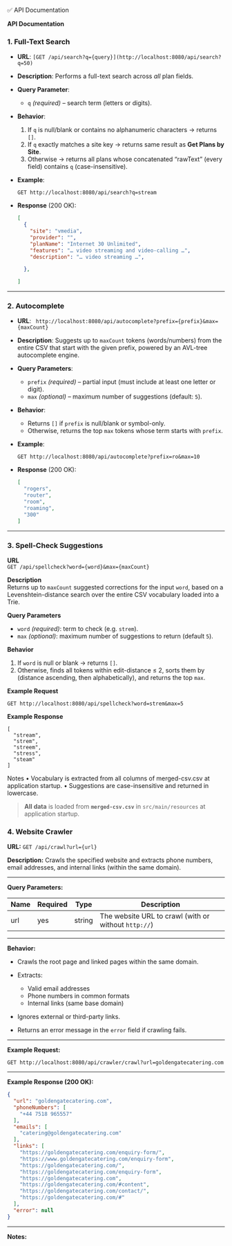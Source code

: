 ✅ API Documentation

**API Documentation**


### 1. Full-Text Search

* **URL**: `[GET /api/search?q={query}](http://localhost:8080/api/search?q=50)`
* **Description**:
  Performs a full-text search across *all* plan fields.
* **Query Parameter**:

  * `q` *(required)* – search term (letters or digits).
* **Behavior**:

  1. If `q` is null/blank or contains no alphanumeric characters → returns `[]`.
  2. If `q` exactly matches a site key → returns same result as **Get Plans by Site**.
  3. Otherwise → returns all plans whose concatenated “rawText” (every field) contains `q` (case-insensitive).
* **Example**:

  ```
  GET http://localhost:8080/api/search?q=stream
  ```
* **Response** (200 OK):

  ```json
  [
    {
      "site": "vmedia",
      "provider": "",
      "planName": "Internet 30 Unlimited",
      "features": "… video streaming and video-calling …",
      "description": "… video streaming …",
  
    },
  
  ]
  ```

---

### 2. Autocomplete

* **URL**: ` http://localhost:8080/api/autocomplete?prefix={prefix}&max={maxCount}`
* **Description**:
  Suggests up to `maxCount` tokens (words/numbers) from the entire CSV that start with the given prefix, powered by an AVL-tree autocomplete engine.
* **Query Parameters**:

  * `prefix` *(required)* – partial input (must include at least one letter or digit).
  * `max` *(optional)* – maximum number of suggestions (default: `5`).
* **Behavior**:

  * Returns `[]` if `prefix` is null/blank or symbol-only.
  * Otherwise, returns the top `max` tokens whose term starts with `prefix`.
* **Example**:

  ```
  GET http://localhost:8080/api/autocomplete?prefix=ro&max=10
  ```
* **Response** (200 OK):

  ```json
  [
    "rogers",
    "router",
    "room",
    "roaming",
    "300"
  ]
  ```

---

### 3. Spell-Check Suggestions

**URL**  
`GET /api/spellcheck?word={word}&max={maxCount}`

**Description**  
Returns up to `maxCount` suggested corrections for the input `word`, based on a Levenshtein-distance search over the entire CSV vocabulary loaded into a Trie.

**Query Parameters**  
- `word` _(required)_: term to check (e.g. `strem`).  
- `max` _(optional)_: maximum number of suggestions to return (default `5`).

**Behavior**  
1. If `word` is null or blank → returns `[]`.  
2. Otherwise, finds all tokens within edit-distance ≤ 2, sorts them by (distance ascending, then alphabetically), and returns the top `max`.

**Example Request**  
```http
GET http://localhost:8080/api/spellcheck?word=strem&max=5
```
**Example Response**
```
[
  "stream",
  "strem",
  "streem",
  "stress",
  "steam"
]
```
Notes
	•	Vocabulary is extracted from all columns of merged-csv.csv at application startup.
	•	Suggestions are case-insensitive and returned in lowercase.


> **All data** is loaded from **`merged-csv.csv`** in `src/main/resources` at application startup.


### 4. Website Crawler

**URL:**
`GET /api/crawl?url={url}`

**Description:**
Crawls the specified website and extracts phone numbers, email addresses, and internal links (within the same domain).

---

**Query Parameters:**

| Name | Required | Type   | Description                                          |
| ---- | -------- | ------ | ---------------------------------------------------- |
| url  | yes      | string | The website URL to crawl (with or without `http://`) |

---

**Behavior:**

* Crawls the root page and linked pages within the same domain.
* Extracts:

  * Valid email addresses
  * Phone numbers in common formats
  * Internal links (same base domain)
* Ignores external or third-party links.
* Returns an error message in the `error` field if crawling fails.

---

**Example Request:**

```
GET http://localhost:8080/api/crawler/crawl?url=goldengatecatering.com
```

---

**Example Response (200 OK):**

```json
{
  "url": "goldengatecatering.com",
  "phoneNumbers": [
    "+44 7518 965557"
  ],
  "emails": [
    "catering@goldengatecatering.com"
  ],
  "links": [
    "https://goldengatecatering.com/enquiry-form/",
    "https://www.goldengatecatering.com/enquiry-form",
    "https://goldengatecatering.com/",
    "https://goldengatecatering.com/enquiry-form",
    "https://goldengatecatering.com",
    "https://goldengatecatering.com/#content",
    "https://goldengatecatering.com/contact/",
    "https://goldengatecatering.com/#"
  ],
  "error": null
}
```

---

**Notes:**


